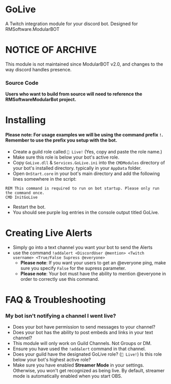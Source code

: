 # GoLive
A Twitch integration module for your discord bot. Designed for RMSoftware.ModularBOT

# NOTICE OF ARCHIVE
This module is not maintained since ModularBOT v2.0, and changes to the way discord handles presence.

### Source Code
**Users who want to build from source will need to reference the RMSoftwareModularBot project.**

# Installing
#### Please note: For usage examples we will be using the command prefix `!`. Remember to use the prefix you setup with the bot.
* Create a guild role called `🔴 Live!` (Yes, copy and paste the role name.)
* Make sure this role is below your bot's active role.
* Copy `GoLive.dll` &amp; `Services.GoLive.ini` into the `CMDModules` directory of your bot's installed directory. typically in your `AppData` folder.
* Open `OnStart.core` in your bot's main directory and add the following lines somewhere in the script:
```DOS
REM This command is required to run on bot startup. Please only run the command once.
CMD InitGoLive
```
* Restart the bot.
* You should see purple log entries in the console output titled GoLive.


# Creating Live Alerts
* Simply go into a text channel you want your bot to send the Alerts
* use the command `!addalert <DiscordUser @mention> <Twitch username> <True/False Supress @everyone>`
	* **Please note**: If you want your users to get an @everyone ping, make sure you specify `False` for the supress parameter.
	* **Please note**: Your bot must have the ability to mention @everyone in order to correctly use this command.

# FAQ &amp; Troubleshooting
### My bot isn't notifying a channel I went live?
* Does your bot have permission to send messages to your channel?
* Does your bot has the ability to post embeds and links in your text channel?
* This module will only work on Guild Channels. Not Groups or DM.
* Ensure you have used the `!addalert` command in that channel.
* Does your guild have the designated GoLive role? (`🔴 Live!`) Is this role below your bot's highest active role?
* Make sure you have enabled **Streamer Mode** in your settings. Otherwise, you won't get recognized as being live. By default, streamer mode is automatically enabled when you start OBS.
